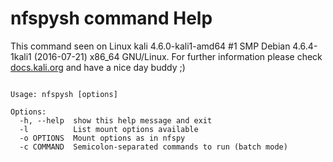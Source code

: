 # nfspysh command Help
 
 This command seen on Linux kali 4.6.0-kali1-amd64 #1 SMP Debian 4.6.4-1kali1 (2016-07-21) x86_64 GNU/Linux. For further information please check [docs.kali.org](docs.kali.org) and have a nice day buddy ;) 

~~~

Usage: nfspysh [options]

Options:
  -h, --help  show this help message and exit
  -l          List mount options available
  -o OPTIONS  Mount options as in nfspy
  -c COMMAND  Semicolon-separated commands to run (batch mode)

~~~
